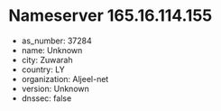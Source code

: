 # Nameserver 165.16.114.155

* as_number: 37284
* name: Unknown
* city: Zuwarah
* country: LY
* organization: Aljeel-net
* version: Unknown
* dnssec: false
